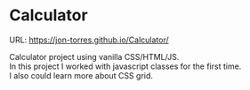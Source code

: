 # Calculator

URL: https://jon-torres.github.io/Calculator/

Calculator project using vanilla CSS/HTML/JS.<br>In this project I worked with javascript classes for the first time.<br>I also could learn more about CSS grid.
